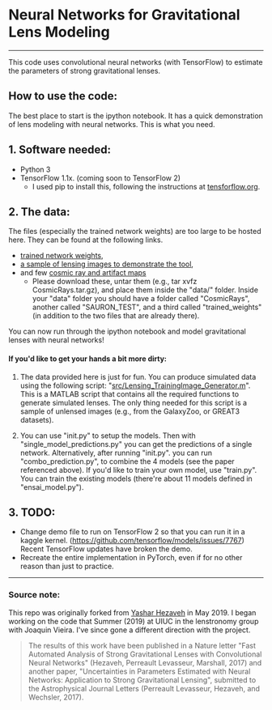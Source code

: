 # Neural Networks for Gravitational Lens Modeling
------- 
This code uses convolutional neural networks (with TensorFlow) to estimate the parameters of strong gravitational lenses.

## **How to use the code:**
The best place to start is the ipython notebook. It has a quick demonstration of lens modeling with neural networks. This is what you need.

## 1. Software needed:
* Python 3
* TensorFlow 1.1x. (coming soon to TensorFlow 2)
   * I used pip to install this, following the instructions at [tensforflow.org](https://www.tensorflow.org/install/).

## 2.  The data: 
The files (especially the trained network weights) are too large to be hosted here. They can be found at the following links.
* [trained network weights](https://stanford.box.com/s/7wtkx1fr77156uec8h8apqm9my0aevpi),
* [a sample of lensing images to demonstrate the tool](https://stanford.box.com/s/tb2lpk824kee22ah3gz5b50trbp30vyx),
* and few [cosmic ray and artifact maps](https://stanford.box.com/s/hn6l82pkmhm65xsls6g7tcjq63blj8v7)
   * Please download these, untar them (e.g., tar xvfz CosmicRays.tar.gz), and place them inside the "data/" folder. Inside your "data" folder you should have a folder called "CosmicRays", another called "SAURON_TEST", and a third called "trained_weights" (in addition to the two files that are already there). 

You can now run through the ipython notebook and model gravitational lenses with neural networks!

#### If you'd like to get your hands a bit more dirty:
1) The data provided here is just for fun. You can produce simulated data using the following script: "[src/Lensing_TrainingImage_Generator.m](https://github.com/Unique-Divine/Neural-Networks-for-Gravitational-Lens-Modeling/tree/master/src)". This is a MATLAB script that contains all the required functions to generate simulated lenses. The only thing needed for this script is a sample of unlensed images (e.g., from the GalaxyZoo, or GREAT3 datasets). 

2) You can use "init.py" to setup the models. Then with "single_model_predictions.py" you can get the predictions of a single network. Alternatively, after running "init.py". you can run "combo_prediction.py", to combine the 4 models (see the paper referenced above). If you'd like to train your own model, use "train.py". You can train the existing models (there're about 11 models defined in "ensai_model.py").

## 3.  TODO: 
- Change demo file to run on TensorFlow 2 so that you can run it in a kaggle kernel. (https://github.com/tensorflow/models/issues/7767) Recent TensorFlow updates have broken the demo.
- Recreate the entire implementation in PyTorch, even if for no other reason than just to practice.

------
### Source note:
This repo was originally forked from [Yashar Hezaveh](https://github.com/yasharhezaveh/Ensai) in May 2019. I began working on the code that Summer (2019) at UIUC in the lenstronomy group with Joaquin Vieira. I've since gone a different direction with the project.  
> The results of this work have been published in a Nature letter "Fast Automated Analysis of Strong Gravitational Lenses with Convolutional Neural Networks" (Hezaveh, Perreault Levasseur, Marshall, 2017) and another paper, "Uncertainties in Parameters Estimated with Neural Networks: Application to Strong Gravitational Lensing", submitted to the Astrophysical Journal Letters (Perreault Levasseur, Hezaveh, and Wechsler, 2017).
